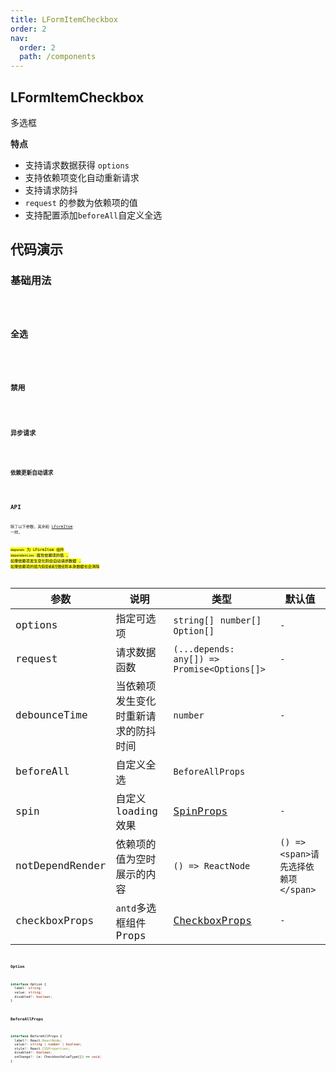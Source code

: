 ```yaml
---
title: LFormItemCheckbox
order: 2
nav:
  order: 2
  path: /components
---
```


## LFormItemCheckbox

多选框

**特点**

- 支持请求数据获得 `options`
- 支持依赖项变化自动重新请求
- 支持请求防抖
- `request` 的参数为依赖项的值
- 支持配置添加`beforeAll`自定义全选

## 代码演示

### 基础用法

<code src='./demos/Demo1.tsx'>

### 全选

<code src='./demos/Demo2.tsx'>

### 禁用

<code src='./demos/Demo3.tsx'>

### 异步请求

<code src='./demos/Demo4.tsx'>

### 依赖更新自动请求

<code src='./demos/Demo5.tsx'>

## API

除了以下参数，其余和 [LFormItem](/components/form-item) 一样。

<mark>`depends` 为 LFormItem 组件 `dependencies` 属性依赖项的值 , 如果依赖项发生变化则会自动请求数据 , 如果依赖项的值为`假值或者空数组`则本身数据也会清除<mark/>

| 参数 | 说明 | 类型 | 默认值 |
| --- | --- | --- | --- |
| options | 指定可选项 | `string[]` `number[]` `Option[]` | `-` |
| request | 请求数据函数 | `(...depends: any[]) => Promise<Options[]>` | `-` |
| debounceTime | 当依赖项发生变化时重新请求的防抖时间 | `number` | `-` |
| beforeAll | 自定义全选 | `BeforeAllProps ` |
| spin | 自定义 loading 效果 | [SpinProps](https://4x.ant.design/components/spin-cn/#API) | `-` |
| notDependRender | 依赖项的值为空时展示的内容 | `() => ReactNode` | `() => <span>请先选择依赖项</span>` |
| checkboxProps | `antd`多选框组件 Props | [CheckboxProps](https://4x.ant.design/components/checkbox-cn/#API) | `-` |

#### Option

```ts
interface Option {
  label: string;
  value: string;
  disabled?: boolean;
}
```

#### BeforeAllProps

```ts
interface BeforeAllProps {
  label?: React.ReactNode;
  value?: string | number | boolean;
  style?: React.CSSProperties;
  disabled?: boolean;
  onChange?: (e: CheckboxValueType[]) => void;
}
```
